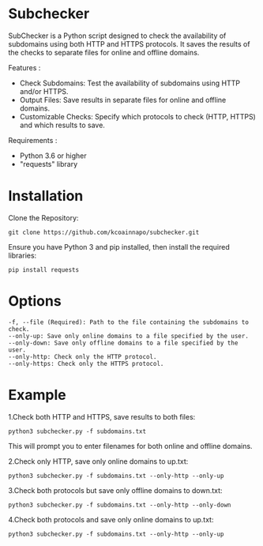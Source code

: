 # Subchecker
SubChecker is a Python script designed to check the availability of subdomains using both HTTP and HTTPS protocols. 
It saves the results of the checks to separate files for online and offline domains.

Features : 
- Check Subdomains: Test the availability of subdomains using HTTP and/or HTTPS.
- Output Files: Save results in separate files for online and offline domains.
- Customizable Checks: Specify which protocols to check (HTTP, HTTPS) and which results to save.

Requirements : 
- Python 3.6 or higher
- "requests" library

# Installation
Clone the Repository:

    git clone https://github.com/kcoainnapo/subchecker.git
  
Ensure you have Python 3 and pip installed, then install the required libraries:

    pip install requests

# Options
    -f, --file (Required): Path to the file containing the subdomains to check.
    --only-up: Save only online domains to a file specified by the user.
    --only-down: Save only offline domains to a file specified by the user.
    --only-http: Check only the HTTP protocol.
    --only-https: Check only the HTTPS protocol.

# Example

1.Check both HTTP and HTTPS, save results to both files:

    python3 subchecker.py -f subdomains.txt

This will prompt you to enter filenames for both online and offline domains.


2.Check only HTTP, save only online domains to up.txt:

    python3 subchecker.py -f subdomains.txt --only-http --only-up

    
3.Check both protocols but save only offline domains to down.txt:

    python3 subchecker.py -f subdomains.txt --only-http --only-down


4.Check both protocols and save only online domains to up.txt:

    python3 subchecker.py -f subdomains.txt --only-http --only-up

